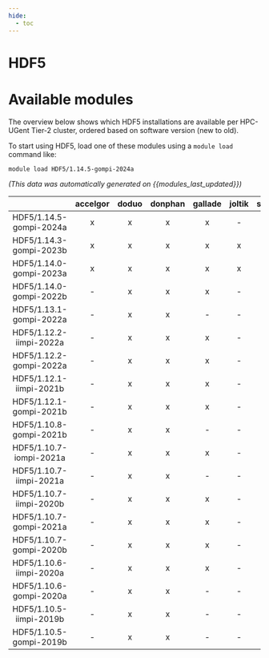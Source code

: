 ```yaml
---
hide:
  - toc
---
```


HDF5
====

# Available modules


The overview below shows which HDF5 installations are available per HPC-UGent Tier-2 cluster, ordered based on software version (new to old).

To start using HDF5, load one of these modules using a `module load` command like:

```shell
module load HDF5/1.14.5-gompi-2024a
```

*(This data was automatically generated on {{modules_last_updated}})*  

| |accelgor|doduo|donphan|gallade|joltik|shinx|skitty|
| :---: | :---: | :---: | :---: | :---: | :---: | :---: | :---: |
|HDF5/1.14.5-gompi-2024a|x|x|x|x|-|x|x|
|HDF5/1.14.3-gompi-2023b|x|x|x|x|x|x|x|
|HDF5/1.14.0-gompi-2023a|x|x|x|x|x|x|x|
|HDF5/1.14.0-gompi-2022b|-|x|x|x|-|-|-|
|HDF5/1.13.1-gompi-2022a|-|x|x|-|-|-|-|
|HDF5/1.12.2-iimpi-2022a|-|x|x|x|-|-|-|
|HDF5/1.12.2-gompi-2022a|-|x|x|x|-|x|-|
|HDF5/1.12.1-iimpi-2021b|-|x|x|x|-|-|-|
|HDF5/1.12.1-gompi-2021b|-|x|x|x|-|-|-|
|HDF5/1.10.8-gompi-2021b|-|x|x|-|-|-|-|
|HDF5/1.10.7-iompi-2021a|-|x|x|x|-|-|-|
|HDF5/1.10.7-iimpi-2021a|-|x|x|-|-|-|-|
|HDF5/1.10.7-iimpi-2020b|-|x|x|x|-|-|-|
|HDF5/1.10.7-gompi-2021a|-|x|x|x|-|-|-|
|HDF5/1.10.7-gompi-2020b|-|x|x|x|-|-|-|
|HDF5/1.10.6-iimpi-2020a|-|x|x|x|-|-|-|
|HDF5/1.10.6-gompi-2020a|-|x|x|-|-|-|-|
|HDF5/1.10.5-iimpi-2019b|-|x|x|-|-|-|-|
|HDF5/1.10.5-gompi-2019b|-|x|x|-|-|-|-|

